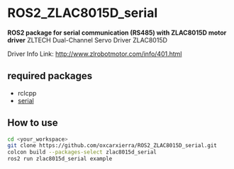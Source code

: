 # ROS2_ZLAC8015D_serial

**ROS2 package for serial communication (RS485) with ZLAC8015D motor driver**
ZLTECH Dual-Channel Servo Driver ZLAC8015D

Driver Info Link: http://www.zlrobotmotor.com/info/401.html

## required packages

- rclcpp
- [serial](https://github.com/wjwwood/serial)

## How to use

```bash
cd <your_workspace>
git clone https://github.com/oxcarxierra/ROS2_ZLAC8015D_serial.git
colcon build --packages-select zlac8015d_serial
ros2 run zlac8015d_serial example
```
